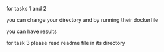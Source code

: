 for tasks 1 and 2

you can change your directory and by running their dockerfile

you can have results

for task 3 please read readme file in its directory